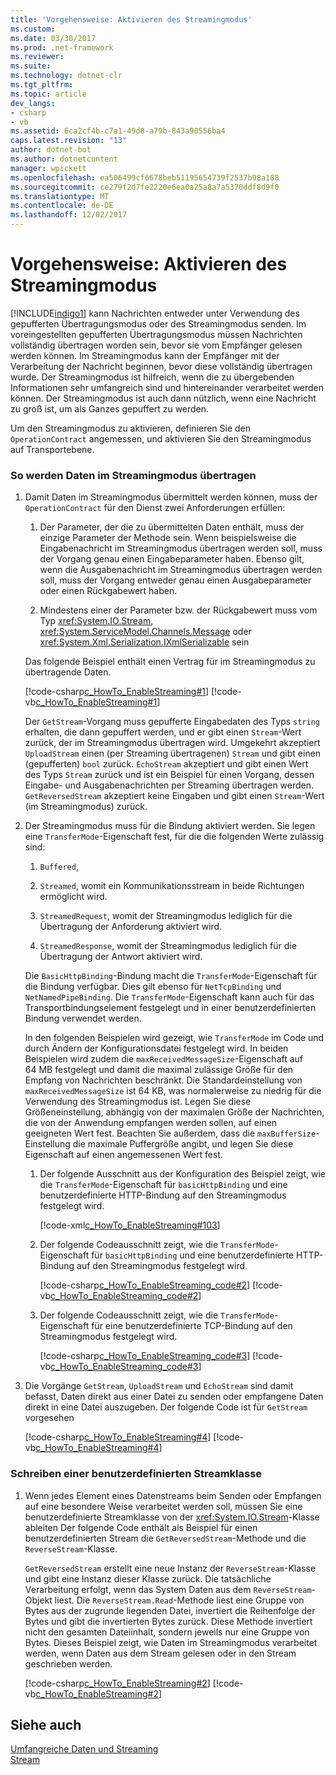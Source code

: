 ```yaml
---
title: 'Vorgehensweise: Aktivieren des Streamingmodus'
ms.custom: 
ms.date: 03/30/2017
ms.prod: .net-framework
ms.reviewer: 
ms.suite: 
ms.technology: dotnet-clr
ms.tgt_pltfrm: 
ms.topic: article
dev_langs:
- csharp
- vb
ms.assetid: 6ca2cf4b-c7a1-49d8-a79b-843a90556ba4
caps.latest.revision: "13"
author: dotnet-bot
ms.author: dotnetcontent
manager: wpickett
ms.openlocfilehash: ea506499cf6678beb51195654739f2537b98a188
ms.sourcegitcommit: ce279f2d7fe2220e6ea0a25a8a7a5370ddf8d9f0
ms.translationtype: MT
ms.contentlocale: de-DE
ms.lasthandoff: 12/02/2017
---
```

# <a name="how-to-enable-streaming"></a>Vorgehensweise: Aktivieren des Streamingmodus
[!INCLUDE[indigo1](../../../../includes/indigo1-md.md)] kann Nachrichten entweder unter Verwendung des gepufferten Übertragungsmodus oder des Streamingmodus senden. Im voreingestellten gepufferten Übertragungsmodus müssen Nachrichten vollständig übertragen worden sein, bevor sie vom Empfänger gelesen werden können. Im Streamingmodus kann der Empfänger mit der Verarbeitung der Nachricht beginnen, bevor diese vollständig übertragen wurde. Der Streamingmodus ist hilfreich, wenn die zu übergebenden Informationen sehr umfangreich sind und hintereinander verarbeitet werden können. Der Streamingmodus ist auch dann nützlich, wenn eine Nachricht zu groß ist, um als Ganzes gepuffert zu werden.  
  
 Um den Streamingmodus zu aktivieren, definieren Sie den `OperationContract` angemessen, und aktivieren Sie den Streamingmodus auf Transportebene.  
  
### <a name="to-stream-data"></a>So werden Daten im Streamingmodus übertragen  
  
1.  Damit Daten im Streamingmodus übermittelt werden können, muss der `OperationContract` für den Dienst zwei Anforderungen erfüllen:  
  
    1.  Der Parameter, der die zu übermittelten Daten enthält, muss der einzige Parameter der Methode sein. Wenn beispielsweise die Eingabenachricht im Streamingmodus übertragen werden soll, muss der Vorgang genau einen Eingabeparameter haben. Ebenso gilt, wenn die Ausgabenachricht im Streamingmodus übertragen werden soll, muss der Vorgang entweder genau einen Ausgabeparameter oder einen Rückgabewert haben.  
  
    2.  Mindestens einer der Parameter bzw. der Rückgabewert muss vom Typ <xref:System.IO.Stream>, <xref:System.ServiceModel.Channels.Message> oder <xref:System.Xml.Serialization.IXmlSerializable> sein  
  
     Das folgende Beispiel enthält einen Vertrag für im Streamingmodus zu übertragende Daten.  
  
     [!code-csharp[c_HowTo_EnableStreaming#1](../../../../samples/snippets/csharp/VS_Snippets_CFX/c_howto_enablestreaming/cs/service.cs#1)]
     [!code-vb[c_HowTo_EnableStreaming#1](../../../../samples/snippets/visualbasic/VS_Snippets_CFX/c_howto_enablestreaming/vb/service.vb#1)]  
  
     Der `GetStream`-Vorgang muss gepufferte Eingabedaten des Typs `string` erhalten, die dann gepuffert werden, und er gibt einen `Stream`-Wert zurück, der im Streamingmodus übertragen wird. Umgekehrt akzeptiert `UploadStream` einen (per Streaming übertragenen) `Stream` und gibt einen (gepufferten) `bool` zurück. `EchoStream` akzeptiert und gibt einen Wert des Typs `Stream` zurück und ist ein Beispiel für einen Vorgang, dessen Eingabe- und Ausgabenachrichten per Streaming übertragen werden. `GetReversedStream` akzeptiert keine Eingaben und gibt einen `Stream`-Wert (im Streamingmodus) zurück.  
  
2.  Der Streamingmodus muss für die Bindung aktiviert werden. Sie legen eine `TransferMode`-Eigenschaft fest, für die die folgenden Werte zulässig sind:  
  
    1.  `Buffered`,  
  
    2.  `Streamed`, womit ein Kommunikationsstream in beide Richtungen ermöglicht wird.  
  
    3.  `StreamedRequest`, womit der Streamingmodus lediglich für die Übertragung der Anforderung aktiviert wird.  
  
    4.  `StreamedResponse`, womit der Streamingmodus lediglich für die Übertragung der Antwort aktiviert wird.  
  
     Die `BasicHttpBinding`-Bindung macht die `TransferMode`-Eigenschaft für die Bindung verfügbar. Dies gilt ebenso für `NetTcpBinding` und `NetNamedPipeBinding`. Die `TransferMode`-Eigenschaft kann auch für das Transportbindungselement festgelegt und in einer benutzerdefinierten Bindung verwendet werden.  
  
     In den folgenden Beispielen wird gezeigt, wie `TransferMode` im Code und durch Ändern der Konfigurationsdatei festgelegt wird. In beiden Beispielen wird zudem die `maxReceivedMessageSize`-Eigenschaft auf 64&#160;MB festgelegt und damit die maximal zulässige Größe für den Empfang von Nachrichten beschränkt. Die Standardeinstellung von `maxReceivedMessageSize` ist 64&#160;KB, was normalerweise zu niedrig für die Verwendung des Streamingmodus ist. Legen Sie diese Größeneinstellung, abhängig von der maximalen Größe der Nachrichten, die von der Anwendung empfangen werden sollen, auf einen geeigneten Wert fest. Beachten Sie außerdem, dass die `maxBufferSize`-Einstellung die maximale Puffergröße angibt, und legen Sie diese Eigenschaft auf einen angemessenen Wert fest.  
  
    1.  Der folgende Ausschnitt aus der Konfiguration des Beispiel zeigt, wie die `TransferMode`-Eigenschaft für `basicHttpBinding` und eine benutzerdefinierte HTTP-Bindung auf den Streamingmodus festgelegt wird.  
  
         [!code-xml[c_HowTo_EnableStreaming#103](../../../../samples/snippets/csharp/VS_Snippets_CFX/c_howto_enablestreaming/common/app.config#103)]   
  
    2.  Der folgende Codeausschnitt zeigt, wie die `TransferMode`-Eigenschaft für `basicHttpBinding` und eine benutzerdefinierte HTTP-Bindung auf den Streamingmodus festgelegt wird.  
  
         [!code-csharp[c_HowTo_EnableStreaming_code#2](../../../../samples/snippets/csharp/VS_Snippets_CFX/c_howto_enablestreaming_code/cs/c_howto_enablestreaming_code.cs#2)]
         [!code-vb[c_HowTo_EnableStreaming_code#2](../../../../samples/snippets/visualbasic/VS_Snippets_CFX/c_howto_enablestreaming_code/vb/c_howto_enablestreaming_code.vb#2)]  
  
    3.  Der folgende Codeausschnitt zeigt, wie die `TransferMode`-Eigenschaft für eine benutzerdefinierte TCP-Bindung auf den Streamingmodus festgelegt wird.  
  
         [!code-csharp[c_HowTo_EnableStreaming_code#3](../../../../samples/snippets/csharp/VS_Snippets_CFX/c_howto_enablestreaming_code/cs/c_howto_enablestreaming_code.cs#3)]
         [!code-vb[c_HowTo_EnableStreaming_code#3](../../../../samples/snippets/visualbasic/VS_Snippets_CFX/c_howto_enablestreaming_code/vb/c_howto_enablestreaming_code.vb#3)]  
  
3.  Die Vorgänge `GetStream`, `UploadStream` und `EchoStream` sind damit befasst, Daten direkt aus einer Datei zu senden oder empfangene Daten direkt in eine Datei auszugeben. Der folgende Code ist für `GetStream` vorgesehen  
  
     [!code-csharp[c_HowTo_EnableStreaming#4](../../../../samples/snippets/csharp/VS_Snippets_CFX/c_howto_enablestreaming/cs/service.cs#4)]
     [!code-vb[c_HowTo_EnableStreaming#4](../../../../samples/snippets/visualbasic/VS_Snippets_CFX/c_howto_enablestreaming/vb/service.vb#4)]  
  
### <a name="writing-a-custom-stream"></a>Schreiben einer benutzerdefinierten Streamklasse  
  
1.  Wenn jedes Element eines Datenstreams beim Senden oder Empfangen auf eine besondere Weise verarbeitet werden soll, müssen Sie eine benutzerdefinierte Streamklasse von der <xref:System.IO.Stream>-Klasse ableiten Der folgende Code enthält als Beispiel für einen benutzerdefinierten Stream die `GetReversedStream`-Methode und die `ReverseStream`-Klasse.  
  
     `GetReversedStream` erstellt eine neue Instanz der `ReverseStream`-Klasse und gibt eine Instanz dieser Klasse zurück. Die tatsächliche Verarbeitung erfolgt, wenn das System Daten aus dem `ReverseStream`-Objekt liest. Die `ReverseStream.Read`-Methode liest eine Gruppe von Bytes aus der zugrunde liegenden Datei, invertiert die Reihenfolge der Bytes und gibt die invertierten Bytes zurück. Diese Methode invertiert nicht den gesamten Dateiinhalt, sondern jeweils nur eine Gruppe von Bytes. Dieses Beispiel zeigt, wie Daten im Streamingmodus verarbeitet werden, wenn Daten aus dem Stream gelesen oder in den Stream geschrieben werden.  
  
     [!code-csharp[c_HowTo_EnableStreaming#2](../../../../samples/snippets/csharp/VS_Snippets_CFX/c_howto_enablestreaming/cs/service.cs#2)]
     [!code-vb[c_HowTo_EnableStreaming#2](../../../../samples/snippets/visualbasic/VS_Snippets_CFX/c_howto_enablestreaming/vb/service.vb#2)]  
  
## <a name="see-also"></a>Siehe auch  
 [Umfangreiche Daten und Streaming](../../../../docs/framework/wcf/feature-details/large-data-and-streaming.md)  
 [Stream](../../../../docs/framework/wcf/samples/stream.md)
